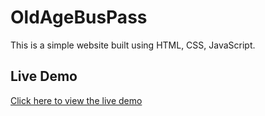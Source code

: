 # OldAgeBusPass
This is a simple website built using HTML, CSS, JavaScript.

## Live Demo
[Click here to view the live demo](https://vasavi37.github.io/OldAgeBusPass/)

